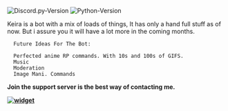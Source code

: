 ![Discord.py-Version](https://img.shields.io/badge/discord.py-1.5.1-blue?style=flat-square)
![Python-Version](https://img.shields.io/badge/python-3.8.6-green?style=flat-square)


Keira is a bot with a mix of loads of things, It has only a hand full stuff as of now. But i assure you it will have a lot more in the coming months.






```
  Future Ideas For The Bot:
  
  Perfected anime RP commands. With 10s and 100s of GIFS.
  Music
  Moderation
  Image Mani. Commands
```  
  
  **Join the support server is the best way of contacting me.**
  
  **[![widget](https://cdn.discordapp.com/attachments/810182666904404058/815433494598778880/unknown.png)](https://discord.gg/35WJQzBbW9)**
